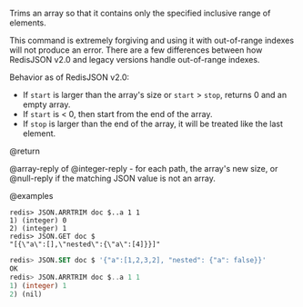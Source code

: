 Trims an array so that it contains only the specified inclusive range of elements.

This command is extremely forgiving and using it with out-of-range indexes will not produce an error. There are a few differences between how RedisJSON v2.0 and legacy versions handle out-of-range indexes.

Behavior as of RedisJSON v2.0:

* If `start` is larger than the array's size or `start` > `stop`, returns 0 and an empty array. 
* If `start` is < 0, then start from the end of the array.
* If `stop` is larger than the end of the array, it will be treated like the last element.

@return

@array-reply of @integer-reply - for each path, the array's new size, or @null-reply if the matching JSON value is not an array.

@examples

```
redis> JSON.ARRTRIM doc $..a 1 1
1) (integer) 0
2) (integer) 1
redis> JSON.GET doc $
"[{\"a\":[],\"nested\":{\"a\":[4]}}]"
```

```sql
redis> JSON.SET doc $ '{"a":[1,2,3,2], "nested": {"a": false}}'
OK
redis> JSON.ARRTRIM doc $..a 1 1
1) (integer) 1
2) (nil)
```
